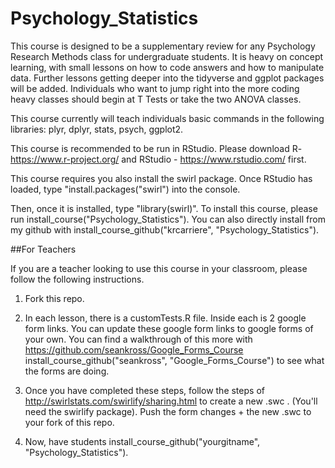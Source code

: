 # Psychology_Statistics


This course is designed to be a supplementary review for any Psychology Research Methods class for undergraduate students. It is heavy on concept learning, with small lessons on how to code answers and how to manipulate data. Further lessons getting deeper into the tidyverse and ggplot packages will be added. Individuals who want to jump right into the more coding heavy classes should begin at T Tests or take the two ANOVA classes. 

This course currently will teach individuals basic commands in the following libraries: plyr, dplyr, stats, psych, ggplot2. 

This course is recommended to be run in RStudio. Please download R- https://www.r-project.org/ and RStudio - https://www.rstudio.com/ first.

This course requires you also install the swirl package. Once RStudio has loaded, type "install.packages("swirl") into the console. 

Then, once it is installed, type "library(swirl)". To install this course, please run install_course("Psychology_Statistics"). You can also directly install from my github with install_course_github("krcarriere", "Psychology_Statistics").

##For Teachers

If you are a teacher looking to use this course in your classroom, please follow the following instructions.

1) Fork this repo.

2) In each lesson, there is a customTests.R file. Inside each is 2 google form links. You can update these google form links to google forms of your own. You can find a walkthrough of this more with https://github.com/seankross/Google_Forms_Course  install_course_github("seankross", "Google_Forms_Course") to see what the forms are doing.

3) Once you have completed these steps, follow the steps of http://swirlstats.com/swirlify/sharing.html to create a new .swc . (You'll need the swirlify package). Push the form changes + the new .swc to your fork of this repo.

4) Now, have students install_course_github("yourgitname", "Psychology_Statistics"). 

